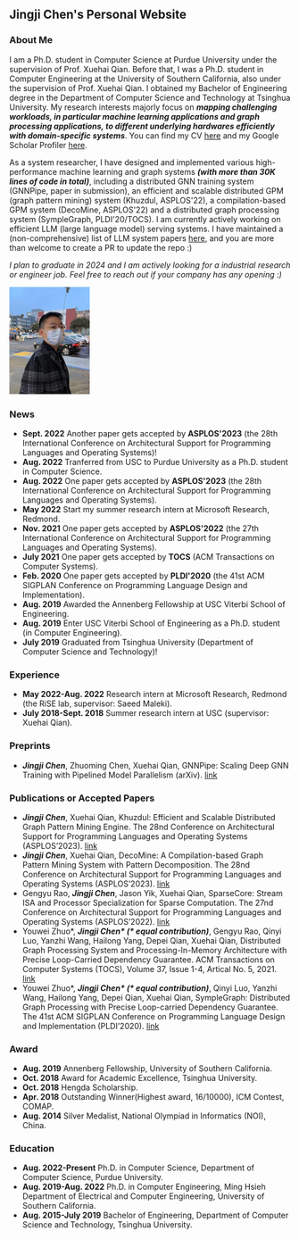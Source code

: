 ## Jingji Chen's Personal Website

### About Me



I am a Ph.D. student in Computer Science at Purdue University under the supervision of Prof. Xuehai Qian. Before that, I was a Ph.D. student in Computer Engineering at the University of Southern California, also under the supervision of Prof. Xuehai Qian. I obtained my Bachelor of Engineering degree in the Department of Computer Science and Technology at Tsinghua University. My research interests majorly focus on _**mapping challenging workloads, in particular machine learning applications and graph processing applications, to different underlying hardwares efficiently with domain-specific systems**_. You can find my CV [here](https://github.com/AmadeusChan/AmadeusChan.github.io/blob/main/docs/resume.pdf) and my Google Scholar Profiler [here](https://scholar.google.com/citations?user=KviNHgEAAAAJ&hl=en).

As a system researcher, I have designed and implemented various high-performance machine learning and graph systems _**(with more than 30K lines of code in total)**_, including a distributed GNN training system (GNNPipe, paper in submission), an efficient and scalable distributed GPM (graph pattern mining) system (Khuzdul, ASPLOS'22), a compilation-based GPM system (DecoMine, ASPLOS'22) and a distributed graph processing system (SympleGraph, PLDI'20/TOCS). I am currently actively working on efficient LLM (large language model) serving systems. I have maintained a (non-comprehensive) list of LLM system papers [here](https://github.com/AmadeusChan/Awesome-LLM-System-Papers), and you are more than welcome to create a PR to update the repo :)

*I plan to graduate in 2024 and I am actively looking for a industrial research or engineer job. Feel free to reach out if your company has any opening :)*

![selfie](docs/assets/images/jingji.png)

### News 

* **Sept. 2022**  Another paper gets accepted by **ASPLOS'2023** (the 28th International Conference on Architectural Support for Programming Languages and Operating Systems)!
* **Aug. 2022**  Tranferred from USC to Purdue University as a Ph.D. student in Computer Science.
* **Aug. 2022**  One paper gets accepted by **ASPLOS'2023** (the 28th International Conference on Architectural Support for Programming Languages and Operating Systems).
* **May  2022**  Start my summer research intern at Microsoft Research, Redmond. 
* **Nov. 2021**  One paper gets accepted by **ASPLOS'2022** (the 27th International Conference on Architectural Support for Programming Languages and Operating Systems).
* **July 2021**  One paper gets accepted by **TOCS** (ACM Transactions on Computer Systems).
* **Feb. 2020**  One paper gets accepted by **PLDI'2020** (the 41st ACM SIGPLAN Conference on Programming Language Design and Implementation).
* **Aug. 2019**  Awarded the Annenberg Fellowship at USC Viterbi School of Engineering. 
* **Aug. 2019**  Enter USC Viterbi School of Engineering as a Ph.D. student (in Computer Engineering). 
* **July 2019**  Graduated from Tsinghua University (Department of Computer Science and Technology)!

### Experience

* **May 2022-Aug. 2022** Research intern at Microsoft Research, Redmond (the RiSE lab, supervisor: Saeed Maleki).
* **July 2018-Sept. 2018** Summer research intern at USC (supervisor: Xuehai Qian).

### Preprints

* _**Jingji Chen**_, Zhuoming Chen, Xuehai Qian, GNNPipe: Scaling Deep GNN Training with Pipelined Model Parallelism (arXiv). [link](https://arxiv.org/pdf/2308.10087.pdf)

### Publications or Accepted Papers

* _**Jingji Chen**_, Xuehai Qian, Khuzdul: Efficient and Scalable Distributed Graph Pattern Mining Engine. The 28nd Conference on Architectural Support for Programming Languages and Operating Systems (ASPLOS’2023). [link](https://dl.acm.org/doi/pdf/10.1145/3575693.3575743)
* _**Jingji Chen**_, Xuehai Qian, DecoMine: A Compilation-based Graph Pattern Mining System with Pattern Decomposition. The 28nd Conference on Architectural Support for Programming Languages and Operating Systems (ASPLOS’2023). [link](https://dl.acm.org/doi/pdf/10.1145/3567955.3567956)
* Gengyu Rao, _**Jingji Chen**_, Jason Yik, Xuehai Qian, SparseCore: Stream ISA and Processor Specialization for Sparse Computation. The 27nd Conference on Architectural Support for Programming Languages and Operating Systems (ASPLOS’2022). [link](https://dl.acm.org/doi/pdf/10.1145/3503222.3507705)
* Youwei Zhuo*, ___Jingji Chen* (* equal contribution)___, Gengyu Rao, Qinyi Luo, Yanzhi Wang, Hailong Yang, Depei Qian, Xuehai Qian, Distributed Graph Processing System and Processing-In-Memory Architecture with Precise Loop-Carried Dependency Guarantee. ACM Transactions on Computer Systems (TOCS), Volume 37, Issue 1-4, Artical No. 5, 2021. [link](https://dl.acm.org/doi/pdf/10.1145/3453681)
* Youwei Zhuo*, ___Jingji Chen* (* equal contribution)___, Qinyi Luo, Yanzhi Wang, Hailong Yang, Depei Qian, Xuehai Qian, SympleGraph: Distributed Graph Processing with Precise Loop-carried Dependency Guarantee. The 41st ACM SIGPLAN Conference on Programming Language Design and Implementation (PLDI’2020). [link](https://dl.acm.org/doi/pdf/10.1145/3385412.3385961)

### Award

* **Aug. 2019** Annenberg Fellowship, University of Southern California.
* **Oct. 2018** Award for Academic Excellence, Tsinghua University.
* **Oct. 2018** Hengda Scholarship.
* **Apr. 2018** Outstanding Winner(Highest award, 16/10000), ICM Contest, COMAP.
* **Aug. 2014** Silver Medalist, National Olympiad in Informatics (NOI), China.

### Education

* **Aug. 2022-Present** Ph.D. in Computer Science, Department of Computer Science, Purdue University.
* **Aug. 2019-Aug. 2022** Ph.D. in Computer Engineering, Ming Hsieh Department of Electrical and Computer Engineering, University of Southern California.
* **Aug. 2015-July 2019** Bachelor of Engineering, Department of Computer Science and Technology, Tsinghua University.

<div style="width: 15%;">
<script type="text/javascript" id="clustrmaps" src="//clustrmaps.com/map_v2.js?d=nq8Wfz4AvIu9uL_LCzz9uXvt5Va6dljIqOzipSL3Ie8&cl=ffffff&w=a"></script>
</div>
